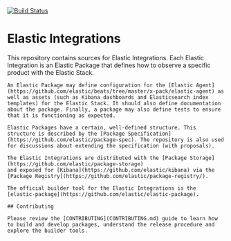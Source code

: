 [![Build Status](https://beats-ci.elastic.co/job/ingest-manager/job/integrations/job/master/badge/icon)](https://beats-ci.elastic.co/job/ingest-manager/job/integrations/job/master/)

# Elastic Integrations

This repository contains sources for Elastic Integrations. Each Elastic Integration is an Elastic Package that defines how to observe a specific product with the Elastic Stack.
```suggestion
An Elastic Package may define configuration for the [Elastic Agent](https://github.com/elastic/beats/tree/master/x-pack/elastic-agent) as well as assets (such as Kibana dashboards and Elasticsearch index templates) for the Elastic Stack. It should also define documentation about the package. Finally, a package may also define tests to ensure that it is functioning as expected.

Elastic Packages have a certain, well-defined structure. This structure is described by the [Package Specification](https://github.com/elastic/package-spec). The repository is also used
for discussions about extending the specification (with proposals).

The Elastic Integrations are distributed with the [Package Storage](https://github.com/elastic/package-storage)
and exposed for [Kibana](https://github.com/elastic/kibana) via the [Package Registry](https://github.com/elastic/package-registry/).

The official builder tool for the Elastic Integrations is the [elastic-package](https://github.com/elastic/elastic-package).

## Contributing

Please review the [CONTRIBUTING](CONTRIBUTING.md) guide to learn how to build and develop packages, understand the release procedure and
explore the builder tools.

